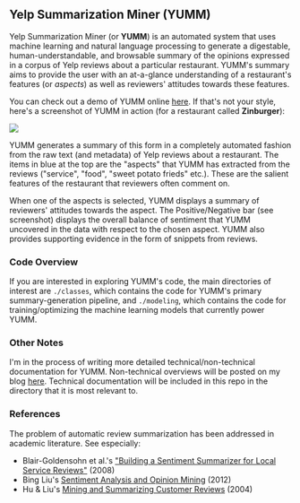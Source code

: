 ## Yelp Summarization Miner (YUMM)

Yelp Summarization Miner (or **YUMM**) is an automated system that uses machine learning and natural language processing to generate a digestable, human-understandable, and browsable summary of the opinions expressed in a corpus of Yelp reviews about a particular restaurant. YUMM's summary aims to provide the user with an at-a-glance understanding of a restaurant's features (or *aspects*) as well as reviewers' attitudes towards these features. 

You can check out a demo of YUMM online [here](http://www.jeffreyfossett.com). If that's not your style, here's a screenshot of YUMM in action (for a restaurant called **Zinburger**): 

![](yumm_screenshot.png)

YUMM generates a summary of this form in a completely automated fashion from the raw text (and metadata) of Yelp reviews about a restaurant. The items in blue at the top are the "aspects" that YUMM has extracted from the reviews ("service", "food", "sweet potato frieds" etc.). These are the salient features of the restaurant that reviewers often comment on. 

When one of the aspects is selected, YUMM displays a summary of reviewers' attitudes towards the aspect. The Positive/Negative bar (see screenshot) displays the overall balance of sentiment that YUMM uncovered in the data with respect to the chosen aspect. YUMM also provides supporting evidence in the form of snippets from reviews. 

### Code Overview

If you are interested in exploring YUMM's code, the main directories of interest are `./classes`, which contains the code for YUMM's primary summary-generation pipeline, and `./modeling`, which contains the code for training/optimizing the machine learning models that currently power YUMM.  

### Other Notes

I'm in the process of writing more detailed technical/non-technical documentation for YUMM. Non-technical overviews will be posted on my blog [here](http://jfoss.ghost.io). Technical documentation will be included in this repo in the directory that it is most relevant to. 

### References

The problem of automatic review summarization has been addressed in academic literature. See especially: 

* Blair-Goldensohn et al.'s ["Building a Sentiment Summarizer for Local Service Reviews"](http://www.ryanmcd.com/papers/local_service_summ.pdf) (2008)
* Bing Liu's [Sentiment Analysis and Opinion Mining](http://www.cs.uic.edu/~liub/FBS/SentimentAnalysis-and-OpinionMining.pdf) (2012)
* Hu & Liu's [Mining and Summarizing Customer Reviews](http://users.cis.fiu.edu/~lli003/Sum/KDD/2004/p168-hu.pdf) (2004)